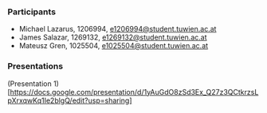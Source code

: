 ### Participants
- Michael Lazarus, 1206994, e1206994@student.tuwien.ac.at
- James Salazar, 1269132, e1269132@student.tuwien.ac.at
- Mateusz Gren, 1025504, e1025504@student.tuwien.ac.at

### Presentations
(Presentation 1)[https://docs.google.com/presentation/d/1yAuGdO8zSd3Ex_Q27z3QCtkrzsLpXrxqwKq1Ie2blgQ/edit?usp=sharing]
